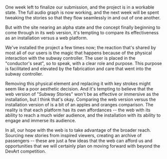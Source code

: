 One week left to finalize our submission, and the project is in a workable state. The full audio graph is now working, and the next week will be spent tweaking the stories so that they flow seamlessly in and out of one another.

But with the site nearing an alpha state and the concept finally beginning to come through in its web version, it's tempting to compare its effectiveness as an installation versus a web platform.  

<!-- ![Danny Rozin](project_images/danny-rozin.jpg "danny")
 -->
We've installed the project a few times now; the reaction that's shared by most all of our users is the magic that happens because of the physical interaction with the subway controller. The user is placed in the "conductor's seat", so to speak, with a clear role and purpose. This purpose is facilitated and elevated by the fabrication and care that went into the subway controller.

<!-- ![subway controller](project_images/controller.jpg "controller")
 -->
Removing this physical element and replacing it with key strokes might seem like a poor aesthetic decision. And it's tempting to believe that the web version of "Subway Stories" won't be as effective or immersive as the installation, but I think that's okay. Comparing the web version versus the installation version of is a bit of an apples and oranges comparison. The reality is that each platform has its own affordances -- the web with its ability to reach a much wider audience, and the installation with its ability to engage and immerse its audience. 

In all, our hope with the web is to take advantage of the broader reach. Sourcing new stories from inspired viewers, creating an archive of passengers -- these are just a few ideas that the web can afford us and opportunities that we will certainly plan on moving forward with beyond the DevArt competition.